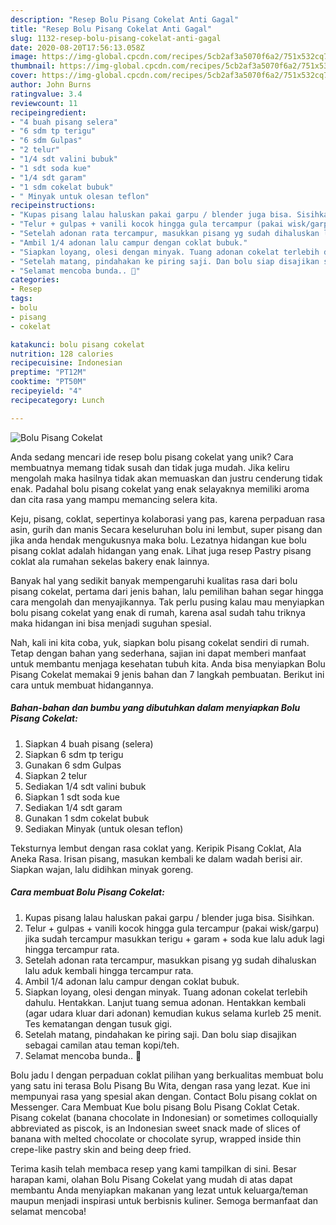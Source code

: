 ```yaml
---
description: "Resep Bolu Pisang Cokelat Anti Gagal"
title: "Resep Bolu Pisang Cokelat Anti Gagal"
slug: 1132-resep-bolu-pisang-cokelat-anti-gagal
date: 2020-08-20T17:56:13.058Z
image: https://img-global.cpcdn.com/recipes/5cb2af3a5070f6a2/751x532cq70/bolu-pisang-cokelat-foto-resep-utama.jpg
thumbnail: https://img-global.cpcdn.com/recipes/5cb2af3a5070f6a2/751x532cq70/bolu-pisang-cokelat-foto-resep-utama.jpg
cover: https://img-global.cpcdn.com/recipes/5cb2af3a5070f6a2/751x532cq70/bolu-pisang-cokelat-foto-resep-utama.jpg
author: John Burns
ratingvalue: 3.4
reviewcount: 11
recipeingredient:
- "4 buah pisang selera"
- "6 sdm tp terigu"
- "6 sdm Gulpas"
- "2 telur"
- "1/4 sdt valini bubuk"
- "1 sdt soda kue"
- "1/4 sdt garam"
- "1 sdm cokelat bubuk"
- " Minyak untuk olesan teflon"
recipeinstructions:
- "Kupas pisang lalau haluskan pakai garpu / blender juga bisa. Sisihkan."
- "Telur + gulpas + vanili kocok hingga gula tercampur (pakai wisk/garpu) jika sudah tercampur masukkan terigu + garam + soda kue lalu aduk lagi hingga tercampur rata."
- "Setelah adonan rata tercampur, masukkan pisang yg sudah dihaluskan lalu aduk kembali hingga tercampur rata."
- "Ambil 1/4 adonan lalu campur dengan coklat bubuk."
- "Siapkan loyang, olesi dengan minyak. Tuang adonan cokelat terlebih dahulu. Hentakkan. Lanjut tuang semua adonan. Hentakkan kembali (agar udara kluar dari adonan) kemudian kukus selama kurleb 25 menit. Tes kematangan dengan tusuk gigi."
- "Setelah matang, pindahakan ke piring saji. Dan bolu siap disajikan sebagai camilan atau teman kopi/teh."
- "Selamat mencoba bunda.. 🥰"
categories:
- Resep
tags:
- bolu
- pisang
- cokelat

katakunci: bolu pisang cokelat 
nutrition: 128 calories
recipecuisine: Indonesian
preptime: "PT12M"
cooktime: "PT50M"
recipeyield: "4"
recipecategory: Lunch

---
```



![Bolu Pisang Cokelat](https://img-global.cpcdn.com/recipes/5cb2af3a5070f6a2/751x532cq70/bolu-pisang-cokelat-foto-resep-utama.jpg)

Anda sedang mencari ide resep bolu pisang cokelat yang unik? Cara membuatnya memang tidak susah dan tidak juga mudah. Jika keliru mengolah maka hasilnya tidak akan memuaskan dan justru cenderung tidak enak. Padahal bolu pisang cokelat yang enak selayaknya memiliki aroma dan cita rasa yang mampu memancing selera kita.

Keju, pisang, coklat, sepertinya kolaborasi yang pas, karena perpaduan rasa asin, gurih dan manis Secara keseluruhan bolu ini lembut, super pisang dan jika anda hendak mengukusnya maka bolu. Lezatnya hidangan kue bolu pisang coklat adalah hidangan yang enak. Lihat juga resep Pastry pisang coklat ala rumahan sekelas bakery enak lainnya.

Banyak hal yang sedikit banyak mempengaruhi kualitas rasa dari bolu pisang cokelat, pertama dari jenis bahan, lalu pemilihan bahan segar hingga cara mengolah dan menyajikannya. Tak perlu pusing kalau mau menyiapkan bolu pisang cokelat yang enak di rumah, karena asal sudah tahu triknya maka hidangan ini bisa menjadi suguhan spesial.


Nah, kali ini kita coba, yuk, siapkan bolu pisang cokelat sendiri di rumah. Tetap dengan bahan yang sederhana, sajian ini dapat memberi manfaat untuk membantu menjaga kesehatan tubuh kita. Anda bisa menyiapkan Bolu Pisang Cokelat memakai 9 jenis bahan dan 7 langkah pembuatan. Berikut ini cara untuk membuat hidangannya.

<!--inarticleads1-->

##### Bahan-bahan dan bumbu yang dibutuhkan dalam menyiapkan Bolu Pisang Cokelat:

1. Siapkan 4 buah pisang (selera)
1. Siapkan 6 sdm tp terigu
1. Gunakan 6 sdm Gulpas
1. Siapkan 2 telur
1. Sediakan 1/4 sdt valini bubuk
1. Siapkan 1 sdt soda kue
1. Sediakan 1/4 sdt garam
1. Gunakan 1 sdm cokelat bubuk
1. Sediakan  Minyak (untuk olesan teflon)


Teksturnya lembut dengan rasa coklat yang. Keripik Pisang Coklat, Ala Aneka Rasa. Irisan pisang, masukan kembali ke dalam wadah berisi air. Siapkan wajan, lalu didihkan minyak goreng. 

<!--inarticleads2-->

##### Cara membuat Bolu Pisang Cokelat:

1. Kupas pisang lalau haluskan pakai garpu / blender juga bisa. Sisihkan.
1. Telur + gulpas + vanili kocok hingga gula tercampur (pakai wisk/garpu) jika sudah tercampur masukkan terigu + garam + soda kue lalu aduk lagi hingga tercampur rata.
1. Setelah adonan rata tercampur, masukkan pisang yg sudah dihaluskan lalu aduk kembali hingga tercampur rata.
1. Ambil 1/4 adonan lalu campur dengan coklat bubuk.
1. Siapkan loyang, olesi dengan minyak. Tuang adonan cokelat terlebih dahulu. Hentakkan. Lanjut tuang semua adonan. Hentakkan kembali (agar udara kluar dari adonan) kemudian kukus selama kurleb 25 menit. Tes kematangan dengan tusuk gigi.
1. Setelah matang, pindahakan ke piring saji. Dan bolu siap disajikan sebagai camilan atau teman kopi/teh.
1. Selamat mencoba bunda.. 🥰


Bolu jadu l dengan perpaduan coklat pilihan yang berkualitas membuat bolu yang satu ini terasa Bolu Pisang Bu Wita, dengan rasa yang lezat. Kue ini mempunyai rasa yang spesial akan dengan. Contact Bolu pisang coklat on Messenger. Cara Membuat Kue bolu pisang Bolu Pisang Coklat Cetak. Pisang cokelat (banana chocolate in Indonesian) or sometimes colloquially abbreviated as piscok, is an Indonesian sweet snack made of slices of banana with melted chocolate or chocolate syrup, wrapped inside thin crepe-like pastry skin and being deep fried. 

Terima kasih telah membaca resep yang kami tampilkan di sini. Besar harapan kami, olahan Bolu Pisang Cokelat yang mudah di atas dapat membantu Anda menyiapkan makanan yang lezat untuk keluarga/teman maupun menjadi inspirasi untuk berbisnis kuliner. Semoga bermanfaat dan selamat mencoba!
